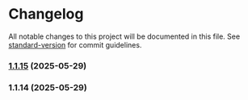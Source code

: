 # Changelog

All notable changes to this project will be documented in this file. See [standard-version](https://github.com/conventional-changelog/standard-version) for commit guidelines.

### [1.1.15](https://github.com/Anadea/chatico/compare/v1.1.14...v1.1.15) (2025-05-29)

### 1.1.14 (2025-05-29)
